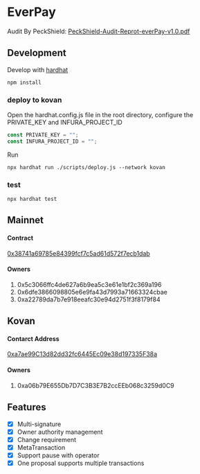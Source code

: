 # EverPay

Audit By PeckShield: [PeckShield-Audit-Reprot-everPay-v1.0.pdf](./PeckShield-Audit-Reprot-everPay-v1.0.pdf)

## Development

Develop with [hardhat](https://hardhat.org/tutorial/)

```
npm install
```

### deploy to kovan

Open the hardhat.config.js file in the root directory, configure the PRIVATE_KEY and INFURA_PROJECT_ID

``` js
const PRIVATE_KEY = "";
const INFURA_PROJECT_ID = "";
```

Run

```
npx hardhat run ./scripts/deploy.js --network kovan
```

### test

```
npx hardhat test
```

## Mainnet

#### Contract

[0x38741a69785e84399fcf7c5ad61d572f7ecb1dab](https://etherscan.io/address/0x38741a69785e84399fcf7c5ad61d572f7ecb1dab)

#### Owners

1. 0x5c3066ffc4de627a6b9ea5c3e61e1bf2c369a196
2. 0x6dfe3866098805e6e9fa43d7993a71663324cbae
3. 0xa22789da7b7e918eeafc30e94d2751f3f8179f84

## Kovan

#### Contarct Address

[0xa7ae99C13d82dd32fc6445Ec09e38d197335F38a](https://kovan.etherscan.io/address/0xa7ae99C13d82dd32fc6445Ec09e38d197335F38a)

#### Owners

1. 0xa06b79E655Db7D7C3B3E7B2ccEEb068c3259d0C9

## Features

- [x] Multi-signature
- [x] Owner authority management
- [x] Change requirement
- [x] MetaTransaction
- [x] Support pause with operator
- [x] One proposal supports multiple transactions